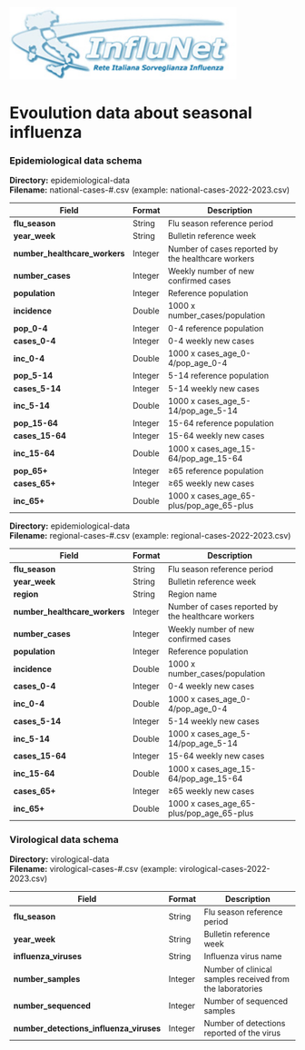 <a href="https://w3.iss.it/site/rmi/influnet/pagine/rapportoinflunet.aspx"><img src="https://github.com/fbranda/dati-epidemiologici/blob/main/assets/img/logo-influnet.jpg" alt="Influenza" data-canonical-src="https://github.com/fbranda/dati-epidemiologici/blob/main/assets/img/logo-influnet.jpg" width="400"/></a>

# Evoulution data about seasonal influenza

### Epidemiological data schema

**Directory:**  epidemiological-data<br>
**Filename:** national-cases-#.csv (example: national-cases-2022-2023.csv)<br>


| Field                 | Format                       |Description                      
|-----------------------------|-----------------------------------|-------------------------------|
| **flu_season**      | String       | Flu season reference period  |
| **year_week**     |  String       | Bulletin reference week   |
| **number_healthcare_workers**   | Integer | Number of cases reported by the healthcare workers  |
| **number_cases**  | Integer | Weekly number of new confirmed cases  |
| **population** | Integer | Reference population |
| **incidence** | Double | 1000 x number_cases/population |
| **pop_0-4** | Integer | 0-4 reference population  |
| **cases_0-4** | Integer | 0-4 weekly new cases  |
| **inc_0-4** | Double | 1000 x cases_age_0-4/pop_age_0-4  |
| **pop_5-14** | Integer | 5-14 reference population  |
| **cases_5-14** | Integer | 5-14 weekly new cases  |
| **inc_5-14** | Double | 1000 x cases_age_5-14/pop_age_5-14  |
| **pop_15-64** | Integer | 15-64 reference population  |
| **cases_15-64** | Integer | 15-64 weekly new cases  |
| **inc_15-64** | Double | 1000 x cases_age_15-64/pop_age_15-64  |
| **pop_65+** | Integer | ≥65 reference population  |
| **cases_65+** | Integer | ≥65 weekly new cases  |
| **inc_65+** | Double | 1000 x cases_age_65-plus/pop_age_65-plus  |

**Directory:**  epidemiological-data<br>
**Filename:** regional-cases-#.csv (example: regional-cases-2022-2023.csv)<br>

| Field                 | Format                       |Description                      
|-----------------------------|-----------------------------------|-------------------------------|
| **flu_season**      | String       | Flu season reference period  |
| **year_week**     |  String       | Bulletin reference week   |
| **region**     |  String       | Region name   |
| **number_healthcare_workers**   | Integer | Number of cases reported by the healthcare workers  |
| **number_cases**  | Integer | Weekly number of new confirmed cases  |
| **population** | Integer | Reference population |
| **incidence** | Double | 1000 x number_cases/population |
| **cases_0-4** | Integer | 0-4 weekly new cases  |
| **inc_0-4** | Double | 1000 x cases_age_0-4/pop_age_0-4  |
| **cases_5-14** | Integer | 5-14 weekly new cases  |
| **inc_5-14** | Double | 1000 x cases_age_5-14/pop_age_5-14  |
| **cases_15-64** | Integer | 15-64 weekly new cases  |
| **inc_15-64** | Double | 1000 x cases_age_15-64/pop_age_15-64  |
| **cases_65+** | Integer | ≥65 weekly new cases  |
| **inc_65+** | Double | 1000 x cases_age_65-plus/pop_age_65-plus  |



### Virological data schema

**Directory:**  virological-data<br>
**Filename:** virological-cases-#.csv (example: virological-cases-2022-2023.csv)<br>


| Field                 | Format                       |Description                      
|-----------------------------|-----------------------------------|-------------------------------|
| **flu_season**      | String       | Flu season reference period  |
| **year_week**     |  String       | Bulletin reference week   |
| **influenza_viruses**  |  String       |  Influenza virus name  |
| **number_samples** | Integer | Number of clinical samples received from the laboratories  |
| **number_sequenced** | Integer | Number of sequenced samples |
| **number_detections_influenza_viruses** | Integer | Number of detections reported of the virus |


